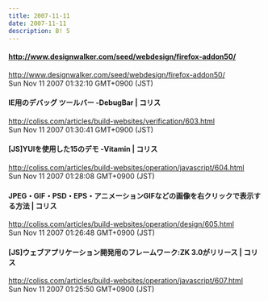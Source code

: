 ```yaml
---
title: 2007-11-11
date: 2007-11-11
description: B! 5
---
```


#### http://www.designwalker.com/seed/webdesign/firefox-addon50/
http://www.designwalker.com/seed/webdesign/firefox-addon50/<br>
Sun Nov 11 2007 01:32:10 GMT+0900 (JST)<br>


####   IE用のデバッグ ツールバー -DebugBar | コリス
http://coliss.com/articles/build-websites/verification/603.html<br>
Sun Nov 11 2007 01:30:41 GMT+0900 (JST)<br>


####   [JS]YUIを使用した15のデモ -Vitamin | コリス
http://coliss.com/articles/build-websites/operation/javascript/604.html<br>
Sun Nov 11 2007 01:28:08 GMT+0900 (JST)<br>


####   JPEG・GIF・PSD・EPS・アニメーションGIFなどの画像を右クリックで表示する方法 | コリス
http://coliss.com/articles/build-websites/operation/design/605.html<br>
Sun Nov 11 2007 01:26:48 GMT+0900 (JST)<br>


####   [JS]ウェブアプリケーション開発用のフレームワーク:ZK 3.0がリリース | コリス
http://coliss.com/articles/build-websites/operation/javascript/607.html<br>
Sun Nov 11 2007 01:25:50 GMT+0900 (JST)<br>


